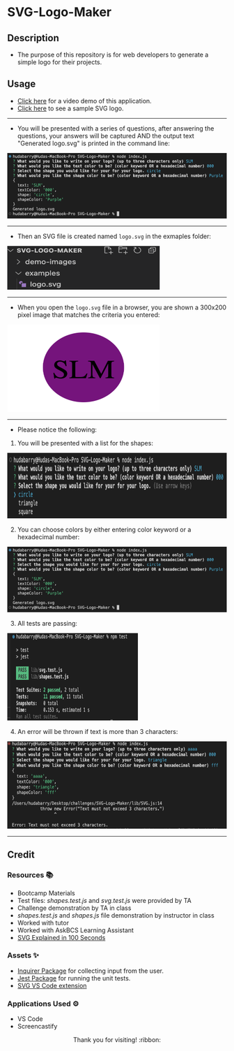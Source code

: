 # SVG-Logo-Maker

## Description

- The purpose of this repository is for web developers to generate a simple logo for their projects.

## Usage

- [Click here](https://drive.google.com/file/d/1263XjWxdw2ZBfk8gjy9MYvbgSy8mnRPL/view) for a video demo of this application.
- [Click here](https://github.com/hbarry89/SVG-Logo-Maker/blob/main/examples/logo.svg) to see a sample SVG logo.

---------------------------

- You will be presented with a series of questions, after answering the questions, your answers will be captured AND the output text "Generated logo.svg" is printed in the command line:

<img src="./demo-images/demo1.png" width="600" height="150">

---------------------------

- Then an SVG file is created named `logo.svg` in the exmaples folder:

<img src="./demo-images/demo2.png" width="350" height="100">

---------------------------

- When you open the `logo.svg` file in a browser, you are shown a 300x200 pixel image that matches the criteria you entered:

<img src="./demo-images/demo3.png" width="350" height="200">

---------------------------

- Please notice the following:

1. You will be presented with a list for the shapes:

<img src="./demo-images/demo4.png" width="600" height="150">

2. You can choose colors by either entering color keyword or a hexadecimal number:

<img src="./demo-images/demo1.png" width="600" height="150">

3. All tests are passing:

<img src="./demo-images/demo5.png" width="300" height="200">

4. An error will be thrown if text is more than 3 characters:

<img src="./demo-images/demo6.png" width="600" height="200">

---------------------------

## Credit

### Resources :books:
- Bootcamp Materials
- Test files: *shapes.test.js* and *svg.test.js* were provided by TA
- Challenge demonstration by TA in class
- *shapes.test.js* and *shapes.js* file demonstration by instructor in class
- Worked with tutor
- Worked with AskBCS Learning Assistant
- [SVG Explained in 100 Seconds](https://www.youtube.com/watch?v=emFMHH2Bfvo)

### Assets :sparkles:
- [Inquirer Package](https://www.npmjs.com/package/inquirer/v/8.2.4) for collecting input from the user.
- [Jest Package](https://www.npmjs.com/package/jest) for running the unit tests.
- [SVG VS Code extension](https://marketplace.visualstudio.com/items?itemName=jock.svg)

### Applications Used :gear:
- VS Code
- Screencastify

<p align="center">Thank you for visiting! :ribbon:</p>
